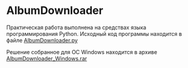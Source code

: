 # AlbumDownloader
Практическая работа выполнена на средствах языка программирования Python.
Исходный код программы находится в файле [AlbumDownloader.py](https://github.com/Frischmann/AlbumDownloader/blob/master/AlbumDownloader.py)

Решение собранное для ОС Windows находится в архиве [AlbumDownloader_Windows.rar](https://github.com/Frischmann/AlbumDownloader/blob/master/AlbumDownloader_Windows.rar)
